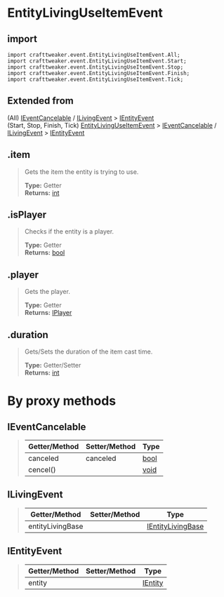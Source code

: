# EntityLivingUseItemEvent

## import
`import crafttweaker.event.EntityLivingUseItemEvent.All;`  
`import crafttweaker.event.EntityLivingUseItemEvent.Start;`  
`import crafttweaker.event.EntityLivingUseItemEvent.Stop;`  
`import crafttweaker.event.EntityLivingUseItemEvent.Finish;`  
`import crafttweaker.event.EntityLivingUseItemEvent.Tick;`

## Extended from
(All) [IEventCancelable](/CraftTweaker/Vanilla/Events/IEventCancelable.md) / [ILivingEvent](/CraftTweaker/Vanilla/Events/ILivingEvent.md) > [IEntityEvent](CraftTweaker/Vanilla/Events/IEntityEvent.md)  
(Start, Stop, Finish, Tick) [EntityLivingUseItemEvent](/CraftTweaker/Vanilla/Events/EntityLivingUseItemEvent.md) > [IEventCancelable](/CraftTweaker/Vanilla/Events/IEventCancelable.md) / [ILivingEvent](/CraftTweaker/Vanilla/Events/ILivingEvent.md) > [IEntityEvent](CraftTweaker/Vanilla/Events/IEntityEvent.md)  

## .item
> Gets the item the entity is trying to use.
>
> **Type:** Getter  
> **Returns:** [int](/CraftTweaker/Vanilla/Items/IItemStack.md)

## .isPlayer
> Checks if the entity is a player.
>
> **Type:** Getter  
> **Returns:** [bool](/CraftTweaker/Vanilla/Base-Types/bool.md)

## .player
> Gets the player.
>
> **Type:** Getter  
> **Returns:** [IPlayer](/CraftTweaker/Vanilla/Player/IPlayer.md)

## .duration
> Gets/Sets the duration of the item cast time.
>
> **Type:** Getter/Setter  
> **Returns:** [int](/CraftTweaker/Vanilla/Base-Types/int.md)

# By proxy methods

## IEventCancelable
> | Getter/Method   | Setter/Method     | Type                                                              |
> |-----------------|-------------------|-------------------------------------------------------------------|
> | canceled        | canceled          | [bool](/CraftTweaker/Vanilla/Base-Types/bool.md)                  |
> | cencel()        |                   | [void](/CraftTweaker/Vanilla/Base-Types/void.md)                  |

## ILivingEvent
> | Getter/Method   | Setter/Method     | Type                                                                         |
> |-----------------|-------------------|------------------------------------------------------------------------------|
> | entityLivingBase|                   | [IEntityLivingBase](/CraftTweaker/Vanilla/Entities/IEntityLivingBase.md)     |

## IEntityEvent
> | Getter/Method   | Setter/Method     | Type                                                               |
> |-----------------|-------------------|--------------------------------------------------------------------|
> | entity          |                   | [IEntity](/CraftTweaker/Vanilla/Entities/IEntity.md)               |